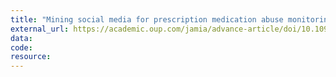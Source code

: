 ```yaml
---
title: "Mining social media for prescription medication abuse monitoring: a review and proposal for a data-centric framework"
external_url: https://academic.oup.com/jamia/advance-article/doi/10.1093/jamia/ocz162/5581276
data:
code:
resource:
---
```

